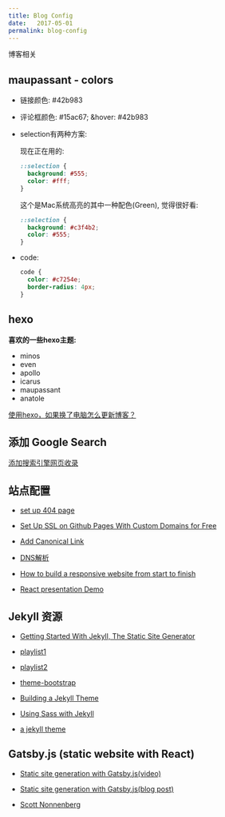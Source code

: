 ```yaml
---
title: Blog Config
date:   2017-05-01
permalink: blog-config
---
```


博客相关

<!--more-->

## maupassant - colors


- 链接颜色: #42b983

- 评论框颜色: #15ac67; &hover: #42b983

- selection有两种方案: 

  现在正在用的:
  ```css
  ::selection {
    background: #555;
    color: #fff; 
  }
  ```

  这个是Mac系统高亮的其中一种配色(Green), 觉得很好看:
  ```css
  ::selection {
    background: #c3f4b2;
    color: #555; 
  }
  ```

- code:

  ```css
  code {
    color: #c7254e;
    border-radius: 4px; 
  }
  ```

## hexo 

**喜欢的一些hexo主题:**

- minos
- even
- apollo 
- icarus
- maupassant 
- anatole 


[使用hexo，如果换了电脑怎么更新博客？](https://www.zhihu.com/question/21193762/answer/79109280)
 
 ## 添加 Google Search

 [添加搜索引擎网页收录](http://devlu.me/2016/01/16/Hexo%E5%8D%9A%E5%AE%A2%E4%BC%98%E5%8C%96%E9%85%8D%E7%BD%AE%E4%B9%8B-%E4%B8%BA%E8%87%AA%E5%B7%B1%E5%8D%9A%E5%AE%A2%E6%B7%BB%E5%8A%A0%E6%90%9C%E7%B4%A2%E5%BC%95%E6%93%8E%E7%BD%91%E9%A1%B5%E6%94%B6%E5%BD%95/)

 ## 站点配置

- [set up 404 page](https://help.github.com/articles/creating-a-custom-404-page-for-your-github-pages-site/)

- [Set Up SSL on Github Pages With Custom Domains for Free](https://sheharyar.me/blog/free-ssl-for-github-pages-with-custom-domains/)

- [Add Canonical Link](http://stackoverflow.com/questions/39764967/how-to-add-canonical-link-in-hexo-blog)

- [DNS解析](https://itbilu.com/other/relate/EyxzdVl3.html)

- [How to build a responsive website from start to finish](https://www.youtube.com/playlist?list=PLqGj3iMvMa4KQZUkRjfwMmTq_f1fbxerI)

- [React presentation Demo](http://react-static-presentation-2016.surge.sh/)

## Jekyll 资源

- [Getting Started With Jekyll, The Static Site Generator](https://www.youtube.com/watch?v=iWowJBRMtpc)

- [playlist1](https://www.youtube.com/playlist?list=PLWjCJDeWfDdfVEcLGAfdJn_HXyM4Y7_k-)

- [playlist2](https://www.youtube.com/playlist?list=PLDbt-8dyNTUUar2aJqU2adtQ8UIhl0Lef)

- [theme-bootstrap](https://scotch.io/tutorials/getting-started-with-jekyll-plus-a-free-bootstrap-3-starter-theme)

- [Building a Jekyll Theme](http://www.schmalz.io/2014/09/28/Personal-Site-Jekyll-Theme/)

- [Using Sass with Jekyll](http://markdotto.com/2014/09/25/sass-and-jekyll/)

- [a jekyll theme](https://codeasashu.github.io/hcz-jekyll-blog/)


## Gatsby.js (static website with React)

- [Static site generation with Gatsby.js(video)](https://www.youtube.com/watch?v=Wpkc8o1V_SU)

- [Static site generation with Gatsby.js(blog post)](https://blog.scottnonnenberg.com/static-site-generation-with-gatsby-js/) 

- [Scott Nonnenberg](https://blog.scottnonnenberg.com/)